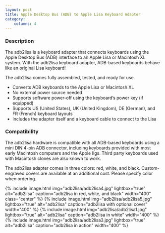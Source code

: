 ```yaml
---
layout: post
title: Apple Desktop Bus (ADB) to Apple Lisa Keyboard Adapter
category:
    columns: 4
---
```


### Description

The adb2lisa is a keyboard adapter that connects keyboards using the Apple Desktop Bus (ADB) interface to an Apple Lisa or Macintosh XL system. With the adb2lisa keyboard adapter, ADB-based keyboards behave like an original Lisa keyboard!

The adb2lisa comes fully assembled, tested, and ready for use.

- Converts ADB keyboards to the Apple Lisa or Macintosh XL
- No external power source needed
- Supports software power-off using the keyboard’s power key (if equipped)
- Supports US (United States), UK (United Kingdom), DE (German), and FR (French) keyboard layouts
- Includes the adapter itself and a keyboard cable to connect to the Lisa

### Compatibility

The adb2lisa hardware is compatible with all ADB-based keyboards using a mini DIN 4-pin ADB connector, including keyboards provided with most early Macintosh computers and the Apple IIgs. Third party keyboards used with Macintosh clones are also known to work.


The adb2lisa adapter comes in three colors: red, white, and black. Custom-engraved covers are available at an additional cost. Please specify color when ordering.

{% include image.html img="adb2lisa/adb2lisa4.jpg" lightbox="true" alt="adb2lisa" caption="adb2lisa in red, white, and black" width="400" class="center" %}
{% include image.html img="adb2lisa/adb2lisa5.jpg" lightbox="true" alt="adb2lisa" caption="adb2lisa with optional cover" width="400" %}
{% include image.html img="adb2lisa/adb2lisa1.jpg" lightbox="true" alt="adb2lisa" caption="adb2lisa in white" width="400" %}
{% include image.html img="adb2lisa/adb2lisa3.jpg" lightbox="true" alt="adb2lisa" caption="adb2lisa in action" width="400" %}
